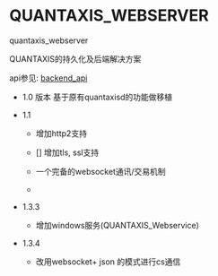 # QUANTAXIS_WEBSERVER
quantaxis_webserver


QUANTAXIS的持久化及后端解决方案

api参见: [backend_api](./backendapi.md)


- 1.0 版本  基于原有quantaxisd的功能做移植

- 1.1 

    - 增加http2支持
    - [] 增加tls, ssl支持

    - 一个完备的websocket通讯/交易机制
    - 

- 1.3.3 
    - 增加windows服务(QUANTAXIS_Webservice)
    
- 1.3.4
    - 改用websocket+ json 的模式进行cs通信
